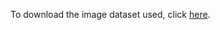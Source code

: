 
To download the image dataset used, click [here](https://drive.google.com/file/d/1v1XuRZN5wwNFHKOw4zdQo7T_yR9SC0p_/view?usp=sharing).
